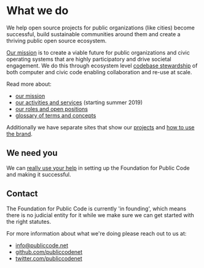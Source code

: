# What we do

We help open source projects for public organizations (like cities) become successful, build sustainable communities around them and create a thriving public open source ecosystem.

[Our mission](mission/index.md) is to create a viable future for public organizations and civic operating systems that are highly participatory and drive societal engagement.
We do this through ecosystem level [codebase stewardship](activities/index.md) of both computer and civic code enabling collaboration and re-use at scale.

Read more about:

* [our mission](mission/index.md)
* [our activities and services](activities/index.md) (starting summer 2019)
* [our roles and open positions](roles/index.md)
* [glossary of terms and concepts](glossary/index.md)

Additionally we have separate sites that show our [projects](https://projects.publiccode.net) and [how to use the brand](https://brand.publiccode.net/).

## We need you

We can [really use your help](CONTRIBUTING.md) in setting up the Foundation for Public Code and making it successful.

## Contact

The Foundation for Public Code is currently 'in founding', which means there is no judicial entity for it while we make sure we can get started with the right statutes.

For more information about what we're doing please reach out to us at:

* [info@publiccode.net](mailto:info@publiccode.net)
* [github.com/publiccodenet](https://github.com/publiccodenet)
* [twitter.com/publiccodenet](https://twitter.com/publiccodenet)
